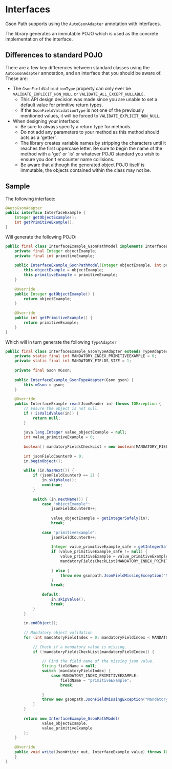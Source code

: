 Interfaces
=

Gson Path supports using the `AutoGsonAdapter` annotation with interfaces.

The library generates an immutable POJO which is used as the concrete implementation of the interface.

Differences to standard POJO
-
There are a few key differences between standard classes using the `AutoGsonAdapter` annotation, and an interface that you should be aware of. These are:
 * The `GsonFieldValidationType` property can only ever be `VALIDATE_EXPLICIT_NON_NULL` or `VALIDATE_ALL_EXCEPT_NULLABLE`. 
   * This API design decision was made since you are unable to set a default value for primitive return types. 
   * If the `GsonFieldValidationType` is not one of the previously mentioned values, it will be forced to `VALIDATE_EXPLICIT_NON_NULL`. 
 * When designing your interface:
   * Be sure to always specify a return type for methods.
   * Do not add any parameters to your method as this method should acts as a 'getter'.
   * The library creates variable names by stripping the characters until it reaches the first uppercase letter. Be sure to begin the name of the method with a 'get' or 'is' or whatever POJO standard you wish to ensure you don't encounter name collisions. 
   * Be aware that although the generated object POJO itself is immutable, the objects contained within the class may not be. 
 
Sample
-

The following interface:

```java
@AutoGsonAdapter
public interface InterfaceExample {
    Integer getObjectExample();
    int getPrimitiveExample();
}
```

Will generate the following POJO:

```java
public final class InterfaceExample_GsonPathModel implements InterfaceExample {
    private final Integer objectExample;
    private final int primitiveExample;
    
    public InterfaceExample_GsonPathModel(Integer objectExample, int primitiveExample) {
        this.objectExample = objectExample;
        this.primitiveExample = primitiveExample;
    }
    
    @Override
    public Integer getObjectExample() {
        return objectExample;
    }
    
    @Override
    public int getPrimitiveExample() {
        return primitiveExample;
    }
}
```

Which will in turn generate the following `TypeAdapter`

```java
public final class InterfaceExample_GsonTypeAdapter extends TypeAdapter<InterfaceExample> {
    private static final int MANDATORY_INDEX_PRIMITIVEEXAMPLE = 0;
    private static final int MANDATORY_FIELDS_SIZE = 1;
    
    private final Gson mGson;
    
    public InterfaceExample_GsonTypeAdapter(Gson gson) {
        this.mGson = gson;
    }
    
    @Override
    public InterfaceExample read(JsonReader in) throws IOException {
        // Ensure the object is not null.
        if (!isValidValue(in)) {
            return null;
        }
        
        java.lang.Integer value_objectExample = null;
        int value_primitiveExample = 0;
        
        boolean[] mandatoryFieldsCheckList = new boolean[MANDATORY_FIELDS_SIZE];
        
        int jsonFieldCounter0 = 0;
        in.beginObject();
        
        while (in.hasNext()) {
            if (jsonFieldCounter0 == 2) {
                in.skipValue();
                continue;
            }
            
            switch (in.nextName()) {
                case "objectExample":
                    jsonFieldCounter0++;
                    
                    value_objectExample = getIntegerSafely(in);
                    break;
                    
                case "primitiveExample":
                    jsonFieldCounter0++;
                    
                    Integer value_primitiveExample_safe = getIntegerSafely(in);
                    if (value_primitiveExample_safe != null) {
                        value_primitiveExample = value_primitiveExample_safe;
                        mandatoryFieldsCheckList[MANDATORY_INDEX_PRIMITIVEEXAMPLE] = true;
                        
                    } else {
                        throw new gsonpath.JsonFieldMissingException("Mandatory JSON element 'primitiveExample' was null for class 'adapter.auto.interface_example.primitive.InterfaceExample_GsonPathModel'");
                    }
                    break;
                
                default:
                    in.skipValue();
                    break;
            }
        }
        
        in.endObject();
        
        // Mandatory object validation
        for (int mandatoryFieldIndex = 0; mandatoryFieldIndex < MANDATORY_FIELDS_SIZE; mandatoryFieldIndex++) {
            
            // Check if a mandatory value is missing.
            if (!mandatoryFieldsCheckList[mandatoryFieldIndex]) {
                
                // Find the field name of the missing json value.
                String fieldName = null;
                switch (mandatoryFieldIndex) {
                    case MANDATORY_INDEX_PRIMITIVEEXAMPLE:
                        fieldName = "primitiveExample";
                        break;
                        
                }
                throw new gsonpath.JsonFieldMissingException("Mandatory JSON element '" + fieldName + "' was not found for class 'adapter.auto.interface_example.primitive.InterfaceExample_GsonPathModel'");
            }
        }
        
        return new InterfaceExample_GsonPathModel(
                value_objectExample,
                value_primitiveExample
        );
    }
    
    @Override
    public void write(JsonWriter out, InterfaceExample value) throws IOException {
    }
}
```
